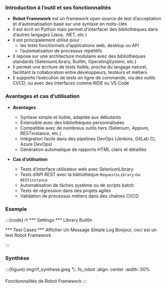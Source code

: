 ### Introduction à l’outil et ses fonctionnalités

- **Robot Framework** est un framework open source de test d’acceptation et d’automatisation basé sur une syntaxe en mots-clés
- Il est écrit en Python mais permet d’interfacer des bibliothèques dans d’autres langages (Java, .NET, etc.)
- Il est principalement utilisé pour :
  - les tests fonctionnels d’applications web, desktop ou API
  - l’automatisation de processus répétitifs
- Il repose sur une architecture modulaire avec des bibliothèques standards (SeleniumLibrary, BuiltIn, OperatingSystem, etc.)
- Il permet une écriture de tests lisible, proche du langage naturel, facilitant la collaboration entre développeurs, testeurs et métiers
- Il supporte l’exécution de tests en ligne de commande, via des outils CI/CD, ou avec des interfaces comme RIDE ou VS Code

### Avantages et cas d’utilisation

- **Avantages**
  - Syntaxe simple et lisible, adaptée aux débutants
  - Extensible avec des bibliothèques personnalisées
  - Compatible avec de nombreux outils tiers (Selenium, Appium, RESTinstance, etc.)
  - Intégration facile dans des pipelines DevOps (Jenkins, GitLab CI, Azure DevOps)
  - Génération automatique de rapports HTML clairs et détaillés

- **Cas d’utilisation**
  - Tests d’interface utilisateur web avec SeleniumLibrary
  - Tests d’API REST avec la bibliothèque `RequestsLibrary` ou `RESTinstance`
  - Automatisation de tâches système ou de scripts batch
  - Tests de régression dans des projets agiles
  - Validation de processus métiers dans des chaînes CI/CD

### Exemple

:::{code} rf
*** Settings ***
Library           BuiltIn

*** Test Cases ***
Afficher Un Message Simple
    Log    Bonjour, ceci est un test Robot Framework

:::

### Synthèse

:::{figure} img/rf_synthese.jpeg
:label: fo_robot
:align: center
:width: 50%

Fonctionnalités de Robot Framework
:::